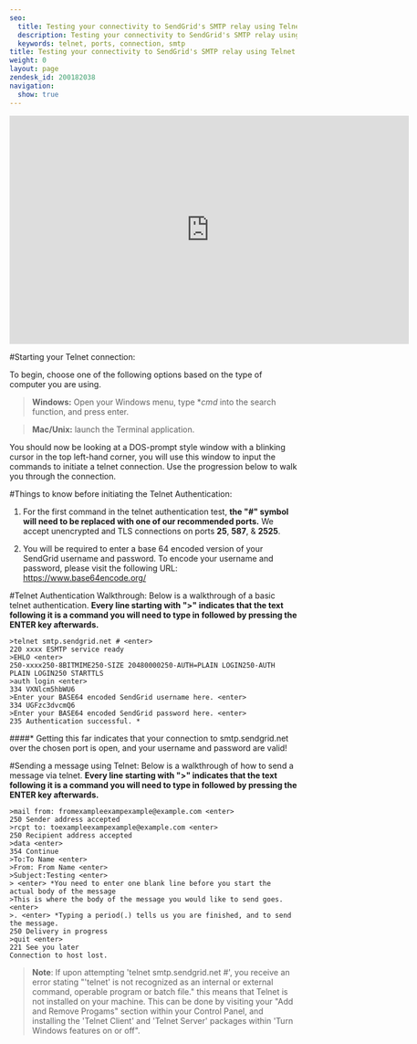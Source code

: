 ```yaml
---
seo:
  title: Testing your connectivity to SendGrid's SMTP relay using Telnet
  description: Testing your connectivity to SendGrid's SMTP relay using Telnet
  keywords: telnet, ports, connection, smtp
title: Testing your connectivity to SendGrid's SMTP relay using Telnet
weight: 0
layout: page
zendesk_id: 200182038
navigation:
  show: true
---
```


<iframe src="https://player.vimeo.com/video/190122014" width="700" height="400" frameborder="0" webkitallowfullscreen mozallowfullscreen allowfullscreen></iframe>


#Starting your Telnet connection:

To begin, choose one of the following options based on the type of computer you are using.

>**Windows:** Open your Windows menu, type **cmd* into the search function, and press enter. 

>**Mac/Unix:** launch the Terminal application. 

You should now be looking at a DOS-prompt style window with a blinking cursor in the top left-hand corner, you will use this window to input the commands to initiate a telnet connection. Use the progression below to walk you through the connection.

#Things to know before initiating the Telnet Authentication:

1. For the first command in the telnet authentication test, **the "#" symbol will need to be replaced with one of our recommended ports.** We accept unencrypted and TLS connections on ports **25**, **587**, & **2525**.

2. You will be required to enter a base 64 encoded version of your SendGrid username and password. To encode your username and password, please visit the following URL: https://www.base64encode.org/

#Telnet Authentication Walkthrough:
Below is a walkthrough of a basic telnet authentication. **Every line starting with ">" indicates that the text following it is a command you will need to type in followed by pressing the ENTER key afterwards.** 

    >telnet smtp.sendgrid.net # <enter>
    220 xxxx ESMTP service ready
    >EHLO <enter>
    250-xxxx250-8BITMIME250-SIZE 20480000250-AUTH=PLAIN LOGIN250-AUTH PLAIN LOGIN250 STARTTLS
    >auth login <enter>
    334 VXNlcm5hbWU6
    >Enter your BASE64 encoded SendGrid username here. <enter>
    334 UGFzc3dvcmQ6
    >Enter your BASE64 encoded SendGrid password here. <enter>
    235 Authentication successful. *

####* Getting this far indicates that your connection to smtp.sendgrid.net over the chosen port is open, and your username and password are valid!



#Sending a message using Telnet:
Below is a walkthrough of how to send a message via telnet. **Every line starting with ">" indicates that the text following it is a command you will need to type in followed by pressing the ENTER key afterwards.** 

    >mail from: fromexampleexampexample@example.com <enter>
    250 Sender address accepted
    >rcpt to: toexampleexampexample@example.com <enter>
    250 Recipient address accepted
    >data <enter>
    354 Continue
    >To:To Name <enter>
    >From: From Name <enter>
    >Subject:Testing <enter>
    > <enter> *You need to enter one blank line before you start the actual body of the message
    >This is where the body of the message you would like to send goes. <enter>
    >. <enter> *Typing a period(.) tells us you are finished, and to send the message.
    250 Delivery in progress
    >quit <enter>
    221 See you later 
    Connection to host lost.


>**Note**: If upon attempting 'telnet smtp.sendgrid.net #', you receive an error stating "'telnet' is not recognized as an internal or external command, operable program or batch file." this means that Telnet is not installed on your machine. This can be done by visiting your "Add and Remove Progams" section within your Control Panel, and installing the 'Telnet Client' and 'Telnet Server' packages within 'Turn Windows features on or off". 
